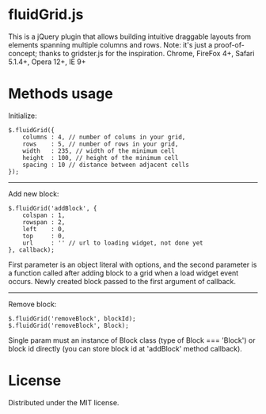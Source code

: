fluidGrid.js
============

This is a jQuery plugin that allows building intuitive draggable layouts from elements spanning multiple columns and rows.
Note: it's just a proof-of-concept; thanks to gridster.js for the inspiration.
Chrome, FireFox 4+, Safari 5.1.4+, Opera 12+, IE 9+

Methods usage
============

Initialize:

	$.fluidGrid({
		columns	: 4, // number of colums in your grid,
		rows	: 5, // number of rows in your grid,
		width	: 235, // width of the minimum cell
		height	: 100, // height of the minimum cell
		spacing : 10 // distance between adjacent cells
	});

---

Add new block:

	$.fluidGrid('addBlock', {
		colspan	: 1,
		rowspan	: 2,
		left	: 0,
		top		: 0,
		url		: '' // url to loading widget, not done yet
	}, callback);
	
First parameter is an object literal with options,
and the second parameter is a function called after adding block to a grid when a load widget event occurs.
Newly created block passed to the first argument of callback.

---

Remove block:

	$.fluidGrid('removeBlock', blockId);
	$.fluidGrid('removeBlock', Block);
	
Single param must an instance of Block class (type of Block === 'Block') or block id directly (you can store block id at 'addBlock' method callback).

License
============
Distributed under the MIT license.